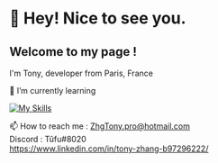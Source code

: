 # 👋  Hey! Nice to see you.
## Welcome to my page !
I'm Tony, developer from  Paris, France

🌱 I’m currently learning

[![My Skills](https://skills.thijs.gg/icons?i=js,html,css,py,php,unity&theme=light)](https://skills.thijs.gg)

 📫 How to reach me : ZhgTony.pro@hotmail.com  
 Discord : Tûfu#8020  
 https://www.linkedin.com/in/tony-zhang-b97296222/
<!---
AznTufu/AznTufu is a ✨ special ✨ repository because its `README.md` (this file) appears on your GitHub profile.
You can click the Preview link to take a look at your changes.
--->

